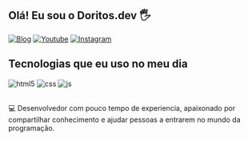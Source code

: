 ## Olá! Eu sou o Doritos.dev 🖐️

[![Blog](https://img.shields.io/website?label=SujeitoProgramador.com&style=for-the-badge&url=https:///)]()
[![Youtube](https://img.shields.io/badge/YouTube-FF0000?style=for-the-badge&logo=youtube&logoColor=white)](https://youtube.com/c/VTTKRT.09)
[![Instagram](https://img.shields.io/badge/Instagram-E4405F?style=for-the-badge&logo=instagram&logoColor=white)](https://instagram.com/doritos.dev/badge)


## Tecnologias que eu uso no meu dia

<div style="display: inline_block">
  <img align="center" alt="html5" src="https://img.shields.io/badge/HTML5-E34F26?style=for-the-badge&logo=html5&logoColor=white" />
  <img align="center" alt="css" src="https://img.shields.io/badge/CSS3-1572B6?style=for-the-badge&logo=css3&logoColor=white" />
  <img align="center" alt="js" src="https://img.shields.io/badge/JavaScript-F7DF1E?style=for-the-badge&logo=javascript&logoColor=black" />
</div><br/>

💻 Desenvolvedor com pouco tempo de experiencia, apaixonado por compartilhar conhecimento e ajudar pessoas a entrarem no mundo da programação.

